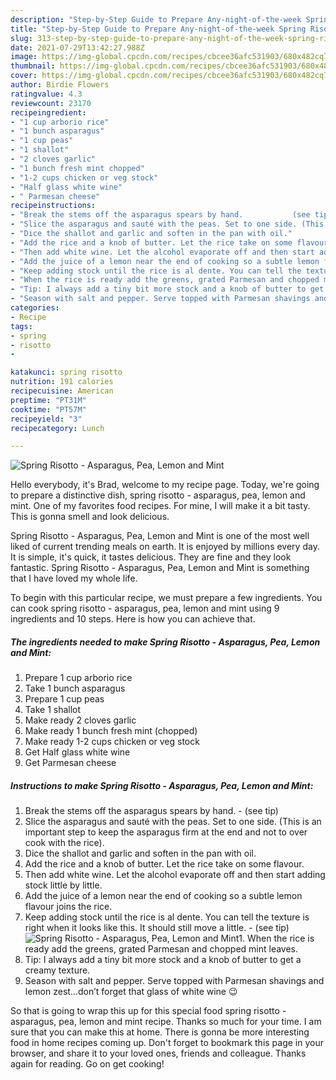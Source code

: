 ```yaml
---
description: "Step-by-Step Guide to Prepare Any-night-of-the-week Spring Risotto - Asparagus, Pea, Lemon and Mint"
title: "Step-by-Step Guide to Prepare Any-night-of-the-week Spring Risotto - Asparagus, Pea, Lemon and Mint"
slug: 313-step-by-step-guide-to-prepare-any-night-of-the-week-spring-risotto-asparagus-pea-lemon-and-mint
date: 2021-07-29T13:42:27.988Z
image: https://img-global.cpcdn.com/recipes/cbcee36afc531903/680x482cq70/spring-risotto-asparagus-pea-lemon-and-mint-recipe-main-photo.jpg
thumbnail: https://img-global.cpcdn.com/recipes/cbcee36afc531903/680x482cq70/spring-risotto-asparagus-pea-lemon-and-mint-recipe-main-photo.jpg
cover: https://img-global.cpcdn.com/recipes/cbcee36afc531903/680x482cq70/spring-risotto-asparagus-pea-lemon-and-mint-recipe-main-photo.jpg
author: Birdie Flowers
ratingvalue: 4.3
reviewcount: 23170
recipeingredient:
- "1 cup arborio rice"
- "1 bunch asparagus"
- "1 cup peas"
- "1 shallot"
- "2 cloves garlic"
- "1 bunch fresh mint chopped"
- "1-2 cups chicken or veg stock"
- "Half glass white wine"
- " Parmesan cheese"
recipeinstructions:
- "Break the stems off the asparagus spears by hand.           (see tip)"
- "Slice the asparagus and sauté with the peas. Set to one side. (This is an important step to keep the asparagus firm at the end and not to over cook with the rice)."
- "Dice the shallot and garlic and soften in the pan with oil."
- "Add the rice and a knob of butter. Let the rice take on some flavour."
- "Then add white wine. Let the alcohol evaporate off and then start adding stock little by little."
- "Add the juice of a lemon near the end of cooking so a subtle lemon flavour joins the rice."
- "Keep adding stock until the rice is al dente. You can tell the texture is right when it looks like this. It should still move a little.           (see tip)"
- "When the rice is ready add the greens, grated Parmesan and chopped mint leaves."
- "Tip: I always add a tiny bit more stock and a knob of butter to get a creamy texture."
- "Season with salt and pepper. Serve topped with Parmesan shavings and lemon zest...don’t forget that glass of white wine 😉"
categories:
- Recipe
tags:
- spring
- risotto
- 

katakunci: spring risotto  
nutrition: 191 calories
recipecuisine: American
preptime: "PT31M"
cooktime: "PT57M"
recipeyield: "3"
recipecategory: Lunch

---
```



![Spring Risotto - Asparagus, Pea, Lemon and Mint](https://img-global.cpcdn.com/recipes/cbcee36afc531903/680x482cq70/spring-risotto-asparagus-pea-lemon-and-mint-recipe-main-photo.jpg)

Hello everybody, it's Brad, welcome to my recipe page. Today, we're going to prepare a distinctive dish, spring risotto - asparagus, pea, lemon and mint. One of my favorites food recipes. For mine, I will make it a bit tasty. This is gonna smell and look delicious.

Spring Risotto - Asparagus, Pea, Lemon and Mint is one of the most well liked of current trending meals on earth. It is enjoyed by millions every day. It is simple, it's quick, it tastes delicious. They are fine and they look fantastic. Spring Risotto - Asparagus, Pea, Lemon and Mint is something that I have loved my whole life.




To begin with this particular recipe, we must prepare a few ingredients. You can cook spring risotto - asparagus, pea, lemon and mint using 9 ingredients and 10 steps. Here is how you can achieve that.

<!--inarticleads1-->

##### The ingredients needed to make Spring Risotto - Asparagus, Pea, Lemon and Mint:

1. Prepare 1 cup arborio rice
1. Take 1 bunch asparagus
1. Prepare 1 cup peas
1. Take 1 shallot
1. Make ready 2 cloves garlic
1. Make ready 1 bunch fresh mint (chopped)
1. Make ready 1-2 cups chicken or veg stock
1. Get Half glass white wine
1. Get  Parmesan cheese




<!--inarticleads2-->

##### Instructions to make Spring Risotto - Asparagus, Pea, Lemon and Mint:

1. Break the stems off the asparagus spears by hand. -           (see tip)
1. Slice the asparagus and sauté with the peas. Set to one side. (This is an important step to keep the asparagus firm at the end and not to over cook with the rice).
1. Dice the shallot and garlic and soften in the pan with oil.
1. Add the rice and a knob of butter. Let the rice take on some flavour.
1. Then add white wine. Let the alcohol evaporate off and then start adding stock little by little.
1. Add the juice of a lemon near the end of cooking so a subtle lemon flavour joins the rice.
1. Keep adding stock until the rice is al dente. You can tell the texture is right when it looks like this. It should still move a little. -           (see tip)
<img src="//assets-global.cpcdn.com/assets/icons/button_play-2c75c40dde080a61004c1f40b05d8f140eaff45d7e9e6481dc71c63d2e7c4909.png" alt="Spring Risotto - Asparagus, Pea, Lemon and Mint">1. When the rice is ready add the greens, grated Parmesan and chopped mint leaves.
1. Tip: I always add a tiny bit more stock and a knob of butter to get a creamy texture.
1. Season with salt and pepper. Serve topped with Parmesan shavings and lemon zest...don’t forget that glass of white wine 😉




So that is going to wrap this up for this special food spring risotto - asparagus, pea, lemon and mint recipe. Thanks so much for your time. I am sure that you can make this at home. There is gonna be more interesting food in home recipes coming up. Don't forget to bookmark this page in your browser, and share it to your loved ones, friends and colleague. Thanks again for reading. Go on get cooking!
